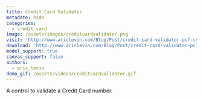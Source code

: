 ```yaml
---
title: Credit Card Validator
metadate: hide
categories:
  - credit card
image: /assets/images/creditcardvalidator.png
visit: 'http://www.ariclevin.com/Blog/Post/credit-card-validator-pcf-control'
download: 'http://www.ariclevin.com/Blog/Post/credit-card-validator-pcf-control'
model_support: true
canvas_support: false
authors:
  - aric_levin
demo_gif: /assets/videos/creditcardvalidator.gif
---
```


A control to validate a Credit Card number.
